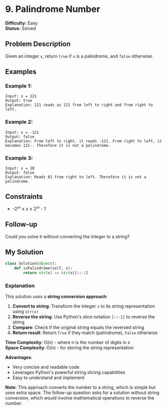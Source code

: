 # 9. Palindrome Number

**Difficulty:** Easy  
**Status:** Solved

## Problem Description

Given an integer `x`, return `true` if `x` is a palindrome, and `false` otherwise.

## Examples

### Example 1:
```
Input: x = 121
Output: true
Explanation: 121 reads as 121 from left to right and from right to left.
```

### Example 2:
```
Input: x = -121
Output: false
Explanation: From left to right, it reads -121. From right to left, it becomes 121-. Therefore it is not a palindrome.
```

### Example 3:
```
Input: x = 10
Output: false
Explanation: Reads 01 from right to left. Therefore it is not a palindrome.
```

## Constraints

- -2³¹ ≤ x ≤ 2³¹ - 1

## Follow-up
Could you solve it without converting the integer to a string?

## My Solution

```python
class Solution(object):
    def isPalindrome(self, x):
        return str(x) == str(x)[::-1]
```

### Explanation

This solution uses a **string conversion approach**:

1. **Convert to string**: Transform the integer `x` to its string representation using `str(x)`
2. **Reverse the string**: Use Python's slice notation `[::-1]` to reverse the string
3. **Compare**: Check if the original string equals the reversed string
4. **Return result**: Return `True` if they match (palindrome), `False` otherwise

**Time Complexity**: O(n) - where n is the number of digits in x  
**Space Complexity**: O(n) - for storing the string representation

**Advantages**: 
- Very concise and readable code
- Leverages Python's powerful string slicing capabilities
- Easy to understand and implement

**Note**: This approach converts the number to a string, which is simple but uses extra space. The follow-up question asks for a solution without string conversion, which would involve mathematical operations to reverse the number. 